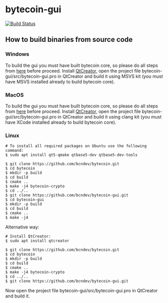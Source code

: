 # bytecoin-gui

[![Build Status](https://dev.azure.com/bcndev/bytecoin/_apis/build/status/bytecoin-desktop?branchName=releases/3.4.5)](https://dev.azure.com/bcndev/bytecoin/_build/latest?definitionId=2&branchName=releases/3.4.5)

## How to build binaries from source code

### Windows
To build the gui you must have built bytecoin core, so please do all steps from [here](https://github.com/bcndev/bytecoin#building-on-windows) before proceed. Install [QtCreator](https://www.qt.io/download-thank-you?os=windows), open the project file bytecoin-gui/src/bytecoin-gui.pro in QtCreator and build it using MSVS kit (you must have MSVS installed already to build bytecoin core).

### MacOS

To build the gui you must have built bytecoin core, so please do all steps from [here](https://github.com/bcndev/bytecoin#building-on-mac-osx) before proceed. Install [QtCreator](https://www.qt.io/download-thank-you?os=macos), open the project file bytecoin-gui/src/bytecoin-gui.pro in QtCreator and build it using clang kit (you must have XCode installed already to build bytecoin core).

### Linux
```
# To install all required packages on Ubuntu use the following command:
$ sudo apt install qt5-qmake qtbase5-dev qtbase5-dev-tools

$ git clone https://github.com/bcndev/bytecoin.git
$ cd bytecoin
$ mkdir -p build
$ cd build
$ cmake ..
$ make -j4 bytecoin-crypto
$ cd ../..
$ git clone https://github.com/bcndev/bytecoin-gui.git
$ cd bytecoin-gui
$ mkdir -p build
$ cd build
$ cmake ..
$ make -j4
```
Alternative way:
```
# Install QtCreator:
$ sudo apt install qtcreator

$ git clone https://github.com/bcndev/bytecoin.git
$ cd bytecoin
$ mkdir -p build
$ cd build
$ cmake ..
$ make -j4 bytecoin-crypto
$ cd ../..
$ git clone https://github.com/bcndev/bytecoin-gui.git
```
Now open the project file bytecoin-gui/src/bytecoin-gui.pro in QtCreator and build it.
